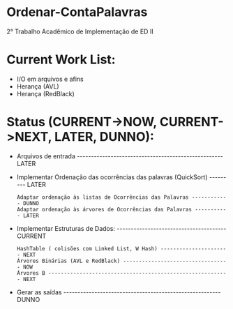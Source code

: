 ﻿# Ordenar-ContaPalavras
2° Trabalho Acadêmico de Implementação de ED II

# Current Work List:
  - I/O em arquivos e afins
  - Herança (AVL)
  - Herança (RedBlack)
  
# Status (CURRENT->NOW, CURRENT->NEXT, LATER, DUNNO):
  - Arquivos de entrada ---------------------------------------------------- LATER
  
  - Implementar Ordenação das ocorrências das palavras (QuickSort) --------- LATER
        
        Adaptar ordenação às listas de Ocorrências das Palavras ------------ DUNNO
        Adaptar ordenação às árvores de Ocorrências das Palavras ----------- LATER

  - Implementar Estruturas de Dados: --------------------------------------- CURRENT
        
        HashTable ( colisões com Linked List, W Hash) ---------------------- NEXT
        Árvores Binárias (AVL e RedBlack) ---------------------------------- NOW
        Árvores B ---------------------------------------------------------- NEXT
        
  - Gerar as saídas -------------------------------------------------------- DUNNO
